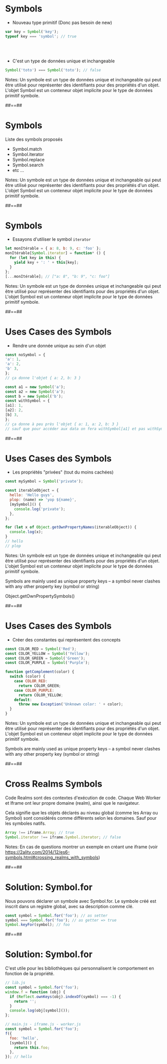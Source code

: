 <!-- .slide: class="with-code" -->

# Symbols

<ul class="fragment" data-fragment-index="1"><li>Nouveau type primitif (Donc pas besoin de new)</li></ul>

```javascript
var key = Symbol('key');
typeof key === 'symbol'; // true
```

<!-- .element: class="fragment" -->

<br/>
<br/>

- C'est un type de données unique et inchangeable
<!-- .element: class="fragment" -->

```javascript
Symbol('toto') === Symbol('toto'); // false
```

<!-- .element: class="fragment" -->

Notes:
Un
symbole
est un type de données unique et inchangeable qui peut être utilisé pour représenter des identifiants pour des propriétés d'un objet. L'objet
Symbol
est un conteneur objet implicite pour le
type de données primitif
symbole.

##==##

<!-- .slide:-->

# Symbols

Liste des symbols proposés <!-- .element: class="fragment" data-fragment-index="1" -->

<ul class="fragment" data-fragment-index="1">
    <li>Symbol.match</li>
    <li>Symbol.iterator</li>
    <li>Symbol.replace</li>
    <li>Symbol.search</li>
    <li>etc ...</li>
</ul>

Notes:
Un symbole est un type de données unique et inchangeable qui peut être utilisé pour représenter des identifiants pour des propriétés d'un objet. L'objet Symbol est un conteneur objet implicite pour le type de données primitif symbole.

##==##

<!-- .slide: class="with-code" -->

# Symbols

- Essayons d'utiliser le symbol `iterator`

```javascript
let monItérable = { a: 8, b: 9, c: 'foo' };
monItérable[Symbol.iterator] = function* () {
  for (let key in this) {
    yield key + ': ' + this[key];
  }
};
[...monItérable]; // ["a: 8", "b: 9", "c: foo"]
```

Notes:
Un symbole est un type de données unique et inchangeable qui peut être utilisé pour représenter des identifiants pour des propriétés d'un objet. L'objet Symbol est un conteneur objet implicite pour le type de données primitif symbole.

##==##

<!-- .slide: class="with-code" -->

# Uses Cases des Symbols

- Rendre une donnée unique au sein d'un objet

```javascript
const noSymbol = {
'a': 1,
'a': 2,
'b' 3,
};
// ça donne l'objet { a: 2, b: 3 }

const a1 = new Symbol('a');
const a2 = new Symbol('a');
const b = new Symbol('b');
const withSymbol = {
[a1]: 1,
[a2]: 2,
[b] 3,
};
// ça donne à peu près l'objet { a: 1, a: 2, b: 3 }
// sauf que pour accéder aux data on fera withSymbol[a1] et pas withSymbol['a']
```

##==##

<!-- .slide: class="with-code" -->

# Uses Cases des Symbols

- Les propriétés "privées" (tout du moins cachées)

```javascript
const mySymbol = Symbol('private');

const iterableObject = {
  hello: 'Hello guys',
  plop: (name) => 'yop ${name}',
  [mySymbol]() {
    console.log('private');
  },
};

for (let x of Object.getOwnPropertyNames(iterableObject)) {
  console.log(x);
}
// hello
// plop
```

Notes:
Un symbole est un type de données unique et inchangeable qui peut être utilisé pour représenter des identifiants pour des propriétés d'un objet. L'objet Symbol est un conteneur objet implicite pour le type de données primitif symbole.

Symbols are mainly used as unique property keys – a symbol never clashes with any other property key (symbol or string)

Object.getOwnPropertySymbols()

##==##

<!-- .slide: class="with-code" -->

# Uses Cases des Symbols

- Créer des constantes qui représentent des concepts

```javascript
const COLOR_RED = Symbol('Red');
const COLOR_YELLOW = Symbol('Yellow');
const COLOR_GREEN = Symbol('Green');
const COLOR_PURPLE = Symbol('Purple');

function getComplement(color) {
  switch (color) {
    case COLOR_RED:
      return COLOR_GREEN;
    case COLOR_PURPLE:
      return COLOR_YELLOW;
    default:
      throw new Exception('Unknown color: ' + color);
  }
}
```

Notes:
Un symbole est un type de données unique et inchangeable qui peut être utilisé pour représenter des identifiants pour des propriétés d'un objet. L'objet Symbol est un conteneur objet implicite pour le type de données primitif symbole.

Symbols are mainly used as unique property keys – a symbol never clashes with any other property key (symbol or string)

##==##

<!-- .slide: class="with-code" -->

# Cross Realms Symbols

Code Realms sont des contextes d'exécution de code. Chaque Web Worker et Iframe ont leur propre domaine (realm), ainsi que le navigateur.

Cela signifie que les objets déclarés au niveau global (comme les Array ou Symbol) sont considérés comme différents selon les domaines.
Sauf pour les symboles natifs.

```javascript
Array !== iframe.Array; // true
Symbol.iterator !== iframe.Symbol.iterator; // false
```

Notes:
En cas de questions montrer un exemple en créant une iframe (voir https://2ality.com/2014/12/es6-symbols.html#crossing_realms_with_symbols)

##==##

<!-- .slide: class="with-code" -->

# Solution: Symbol.for

Nous pouvons déclarer un symbole avec Symbol.for. Le symbole créé est inscrit dans un registre global, avec sa description comme clé.

<!-- .element: class="fragment" -->

```javascript
const symbol = Symbol.for('foo'); // as setter
symbol === Symbol.for('foo'); // as getter => true
Symbol.keyFor(symbol); // foo
```

<!-- .element: class="fragment" -->

##==##

<!-- .slide: class="with-code" -->

# Solution: Symbol.for

C'est utile pour les bibliothèques qui personnalisent le comportement en fonction de la propriété.

<!-- .element: class="fragment" -->

```javascript
// lib.js
const symbol = Symbol.for('foo');
window.f = function (obj) {
  if (Reflect.ownKeys(obj).indexOf(symbol) === -1) {
    return '';
  }
  console.log(obj[symbol]());
};
```

<!-- .element: class="fragment" -->

```javascript
// main.js - iframe.js - worker.js
const symbol = Symbol.for('foo');
f({
  foo: 'hello',
  [symbol]() {
    return this.foo;
  },
}); // hello
```

<!-- .element: class="fragment" -->
